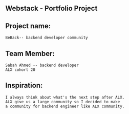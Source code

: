 ## Webstack - Portfolio Project
## Project name:
    BeBack-- backend developer community
## Team Member:
    Sabah Ahmed -- backend developer
    ALX cohort 20
## Inspiration:
    I always think about what's the next step after ALX.
    ALX give us a large community so I decided to make
    a community for backend engineer like ALX community.
